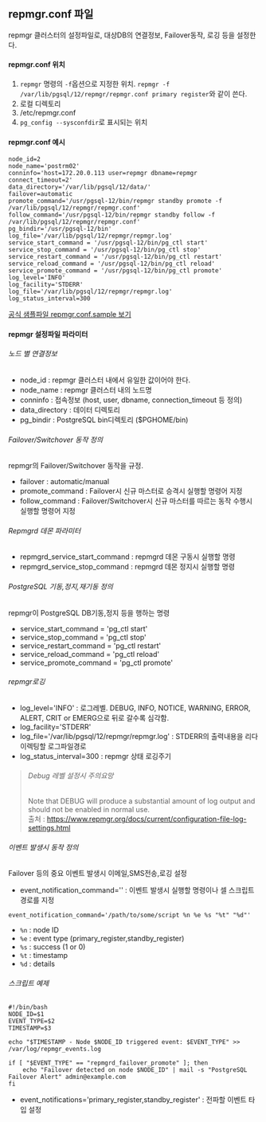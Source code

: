 ## repmgr.conf 파일
repmgr 클러스터의 설정파일로, 대상DB의 연결정보, Failover동작, 로깅 등을 설정한다. 

#### repmgr.conf 위치
1. `repmgr` 명령의 `-f`옵션으로 지정한 위치. `repmgr -f /var/lib/pgsql/12/repmgr/repmgr.conf primary register`와 같이 쓴다.
3. 로컬 디렉토리
4. /etc/repmgr.conf
5. `pg_config --sysconfdir`로 표시되는 위치

#### repmgr.conf 예시
```
node_id=2
node_name='postrm02'
conninfo='host=172.20.0.113 user=repmgr dbname=repmgr connect_timeout=2'
data_directory='/var/lib/pgsql/12/data/'
failover=automatic
promote_command='/usr/pgsql-12/bin/repmgr standby promote -f /var/lib/pgsql/12/repmgr/repmgr.conf'
follow_command='/usr/pgsql-12/bin/repmgr standby follow -f /var/lib/pgsql/12/repmgr/repmgr.conf'
pg_bindir='/usr/pgsql-12/bin'
log_file='/var/lib/pgsql/12/repmgr/repmgr.log'
service_start_command = '/usr/pgsql-12/bin/pg_ctl start'
service_stop_command = '/usr/pgsql-12/bin/pg_ctl stop'
service_restart_command = '/usr/pgsql-12/bin/pg_ctl restart'
service_reload_command = '/usr/pgsql-12/bin/pg_ctl reload'
service_promote_command = '/usr/pgsql-12/bin/pg_ctl promote'
log_level='INFO'
log_facility='STDERR'
log_file='/var/lib/pgsql/12/repmgr/repmgr.log'
log_status_interval=300
```
[공식 샘플파일 repmgr.conf.sample 보기](https://raw.githubusercontent.com/EnterpriseDB/repmgr/master/repmgr.conf.sample)

#### repmgr 설정파일 파라미터
###### 노드 별 연결정보
- node_id : repmgr 클러스터 내에서 유일한 값이어야 한다.
- node_name : repmgr 클러스터 내의 노드명
- conninfo : 접속정보 (host, user, dbname, connection_timeout 등 정의)
- data_directory : 데이터 디렉토리
- pg_bindir : PostgreSQL bin디렉토리 ($PGHOME/bin)
  
###### Failover/Switchover 동작 정의
repmgr의 Failover/Switchover 동작을 규정.
- failover : automatic/manual
- promote_command : Failover시 신규 마스터로 승격시 실행할 명령어 지정
- follow_command : Failover/Switchover시 신규 마스터를 따르는 동작 수행시 실행할 명령어 지정

###### Repmgrd 데몬 파라미터
- repmgrd_service_start_command : repmgrd 데몬 구동시 실행할 명령
- repmgrd_service_stop_command : repmgrd 데몬 정지시 실행할 명령

###### PostgreSQL 기동,정지,재기동 정의
repmgr이 PostgreSQL DB기동,정지 등을 행하는 명령
- service_start_command = 'pg_ctl start'
- service_stop_command = 'pg_ctl stop'
- service_restart_command = 'pg_ctl restart'
- service_reload_command = 'pg_ctl reload'
- service_promote_command = 'pg_ctl promote'

###### repmgr로깅
- log_level='INFO' : 로그레벨. DEBUG, INFO, NOTICE, WARNING, ERROR, ALERT, CRIT or EMERG으로 뒤로 갈수록 심각함.
- log_facility='STDERR'
- log_file='/var/lib/pgsql/12/repmgr/repmgr.log' : STDERR의 출력내용을 리다이렉팅할 로그파일경로
- log_status_interval=300 : repmgr 상태 로깅주기
> ###### Debug 레벨 설정시 주의요망     
> Note that DEBUG will produce a substantial amount of log output and should not be enabled in normal use.        
> 출처 : https://www.repmgr.org/docs/current/configuration-file-log-settings.html
> 
###### 이벤트 발생시 동작 정의
Failover 등의 중요 이벤트 발생시 이메일,SMS전송,로깅 설정
- event_notification_command='' : 이벤트 발생시 실행할 명령이나 셀 스크립트경로를 지정
```
event_notification_command='/path/to/some/script %n %e %s "%t" "%d"'
```
- `%n` : node ID
- `%e` : event type (primary_register,standby_register)
- `%s` : success (1 or 0)
- `%t` : timestamp
- `%d` : details

###### 스크립트 예제
```
#!/bin/bash
NODE_ID=$1
EVENT_TYPE=$2
TIMESTAMP=$3

echo "$TIMESTAMP - Node $NODE_ID triggered event: $EVENT_TYPE" >> /var/log/repmgr_events.log

if [ "$EVENT_TYPE" == "repmgrd_failover_promote" ]; then
    echo "Failover detected on node $NODE_ID" | mail -s "PostgreSQL Failover Alert" admin@example.com
fi
```
- event_notifications='primary_register,standby_register' : 전파할 이벤트 타입 설정
